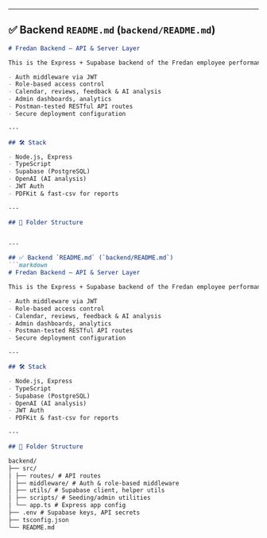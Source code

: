 
---

## ✅ Backend `README.md` (`backend/README.md`)
```markdown
# Fredan Backend – API & Server Layer

This is the Express + Supabase backend of the Fredan employee performance platform. It handles:

- Auth middleware via JWT
- Role-based access control
- Calendar, reviews, feedback & AI analysis
- Admin dashboards, analytics
- Postman-tested RESTful API routes
- Secure deployment configuration

---

## 🛠️ Stack

- Node.js, Express
- TypeScript
- Supabase (PostgreSQL)
- OpenAI (AI analysis)
- JWT Auth
- PDFKit & fast-csv for reports

---

## 📂 Folder Structure


---

## ✅ Backend `README.md` (`backend/README.md`)
```markdown
# Fredan Backend – API & Server Layer

This is the Express + Supabase backend of the Fredan employee performance platform. It handles:

- Auth middleware via JWT
- Role-based access control
- Calendar, reviews, feedback & AI analysis
- Admin dashboards, analytics
- Postman-tested RESTful API routes
- Secure deployment configuration

---

## 🛠️ Stack

- Node.js, Express
- TypeScript
- Supabase (PostgreSQL)
- OpenAI (AI analysis)
- JWT Auth
- PDFKit & fast-csv for reports

---

## 📂 Folder Structure

backend/
├── src/
│ ├── routes/ # API routes
│ ├── middleware/ # Auth & role-based middleware
│ ├── utils/ # Supabase client, helper utils
│ ├── scripts/ # Seeding/admin utilities
│ └── app.ts # Express app config
├── .env # Supabase keys, API secrets
├── tsconfig.json
└── README.md

